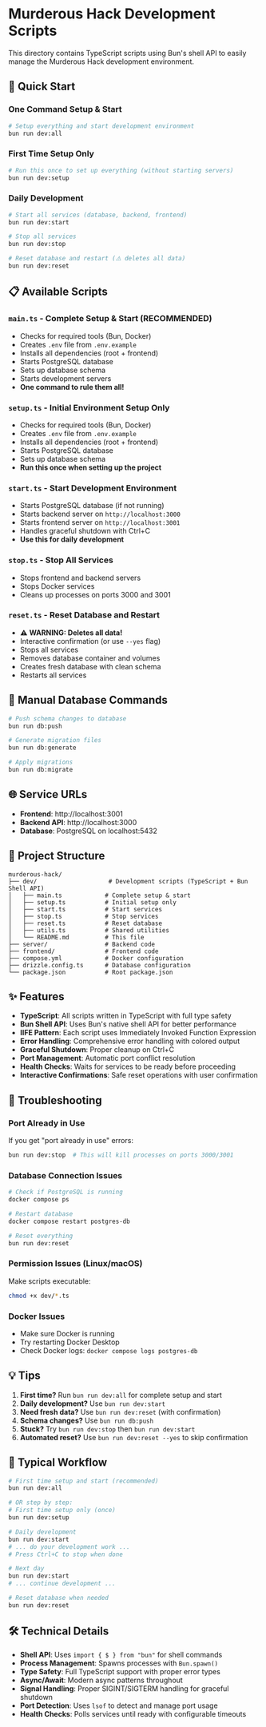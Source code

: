 # Murderous Hack Development Scripts

This directory contains TypeScript scripts using Bun's shell API to easily manage the Murderous Hack development environment.

## 🚀 Quick Start

### One Command Setup & Start
```bash
# Setup everything and start development environment
bun run dev:all
```

### First Time Setup Only
```bash
# Run this once to set up everything (without starting servers)
bun run dev:setup
```

### Daily Development
```bash
# Start all services (database, backend, frontend)
bun run dev:start

# Stop all services
bun run dev:stop

# Reset database and restart (⚠️ deletes all data)
bun run dev:reset
```

## 📋 Available Scripts

### `main.ts` - Complete Setup & Start (RECOMMENDED)
- Checks for required tools (Bun, Docker)
- Creates `.env` file from `.env.example`
- Installs all dependencies (root + frontend)
- Starts PostgreSQL database
- Sets up database schema
- Starts development servers
- **One command to rule them all!**

### `setup.ts` - Initial Environment Setup Only
- Checks for required tools (Bun, Docker)
- Creates `.env` file from `.env.example`
- Installs all dependencies (root + frontend)
- Starts PostgreSQL database
- Sets up database schema
- **Run this once when setting up the project**

### `start.ts` - Start Development Environment
- Starts PostgreSQL database (if not running)
- Starts backend server on `http://localhost:3000`
- Starts frontend server on `http://localhost:3001`
- Handles graceful shutdown with Ctrl+C
- **Use this for daily development**

### `stop.ts` - Stop All Services
- Stops frontend and backend servers
- Stops Docker services
- Cleans up processes on ports 3000 and 3001

### `reset.ts` - Reset Database and Restart
- ⚠️ **WARNING: Deletes all data!**
- Interactive confirmation (or use `--yes` flag)
- Stops all services
- Removes database container and volumes
- Creates fresh database with clean schema
- Restarts all services

## 🔧 Manual Database Commands

```bash
# Push schema changes to database
bun run db:push

# Generate migration files
bun run db:generate

# Apply migrations
bun run db:migrate
```

## 🌐 Service URLs

- **Frontend**: http://localhost:3001
- **Backend API**: http://localhost:3000
- **Database**: PostgreSQL on localhost:5432

## 📁 Project Structure

```
murderous-hack/
├── dev/                    # Development scripts (TypeScript + Bun Shell API)
│   ├── main.ts            # Complete setup & start
│   ├── setup.ts           # Initial setup only
│   ├── start.ts           # Start services
│   ├── stop.ts            # Stop services
│   ├── reset.ts           # Reset database
│   ├── utils.ts           # Shared utilities
│   └── README.md          # This file
├── server/                # Backend code
├── frontend/              # Frontend code
├── compose.yml            # Docker configuration
├── drizzle.config.ts      # Database configuration
└── package.json           # Root package.json
```

## ✨ Features

- **TypeScript**: All scripts written in TypeScript with full type safety
- **Bun Shell API**: Uses Bun's native shell API for better performance
- **IIFE Pattern**: Each script uses Immediately Invoked Function Expression
- **Error Handling**: Comprehensive error handling with colored output
- **Graceful Shutdown**: Proper cleanup on Ctrl+C
- **Port Management**: Automatic port conflict resolution
- **Health Checks**: Waits for services to be ready before proceeding
- **Interactive Confirmations**: Safe reset operations with user confirmation

## 🐛 Troubleshooting

### Port Already in Use
If you get "port already in use" errors:
```bash
bun run dev:stop  # This will kill processes on ports 3000/3001
```

### Database Connection Issues
```bash
# Check if PostgreSQL is running
docker compose ps

# Restart database
docker compose restart postgres-db

# Reset everything
bun run dev:reset
```

### Permission Issues (Linux/macOS)
Make scripts executable:
```bash
chmod +x dev/*.ts
```

### Docker Issues
- Make sure Docker is running
- Try restarting Docker Desktop
- Check Docker logs: `docker compose logs postgres-db`

## 💡 Tips

1. **First time?** Run `bun run dev:all` for complete setup and start
2. **Daily development?** Use `bun run dev:start`
3. **Need fresh data?** Use `bun run dev:reset` (with confirmation)
4. **Schema changes?** Use `bun run db:push`
5. **Stuck?** Try `bun run dev:stop` then `bun run dev:start`
6. **Automated reset?** Use `bun run dev:reset --yes` to skip confirmation

## 🔄 Typical Workflow

```bash
# First time setup and start (recommended)
bun run dev:all

# OR step by step:
# First time setup only (once)
bun run dev:setup

# Daily development
bun run dev:start
# ... do your development work ...
# Press Ctrl+C to stop when done

# Next day
bun run dev:start
# ... continue development ...

# Reset database when needed
bun run dev:reset
```

## 🛠️ Technical Details

- **Shell API**: Uses `import { $ } from "bun"` for shell commands
- **Process Management**: Spawns processes with `Bun.spawn()`
- **Type Safety**: Full TypeScript support with proper error types
- **Async/Await**: Modern async patterns throughout
- **Signal Handling**: Proper SIGINT/SIGTERM handling for graceful shutdown
- **Port Detection**: Uses `lsof` to detect and manage port usage
- **Health Checks**: Polls services until ready with configurable timeouts
